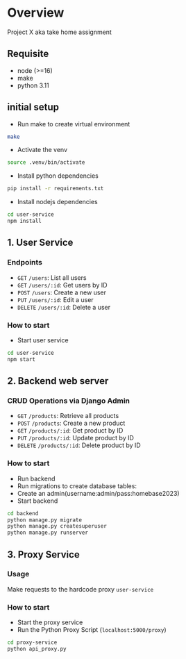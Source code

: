# Overview

Project X aka take home assignment

## Requisite
- node (>=16)
- make
- python 3.11

## initial setup
- Run make to create virtual environment
```bash
make
```

- Activate the venv
```bash
source .venv/bin/activate
```
- Install python dependencies
```bash
pip install -r requirements.txt
```
- Install nodejs dependencies
```bash
cd user-service
npm install
```
## 1. User Service

### Endpoints

- `GET` `/users`: List all users
- `GET` `/users/:id`: Get users by ID
- `POST` `/users`: Create a new user
- `PUT` `/users/:id`: Edit a user
- `DELETE` `/users/:id`: Delete a user

### How to start

- Start user service

```bash
cd user-service
npm start
```

## 2. Backend web server

### CRUD Operations via Django Admin

- `GET` `/products`: Retrieve all products
- `POST` `/products`: Create a new product
- `GET` `/products/:id`: Get product by ID
- `PUT` `/products/:id`: Update product by ID
- `DELETE` `/products/:id`: Delete product by ID

### How to start

- Run backend
- Run migrations to create database tables:
- Create an admin(username:admin/pass:homebase2023)
- Start backend

```bash
cd backend
python manage.py migrate
python manage.py createsuperuser
python manage.py runserver
```

## 3. Proxy Service

### Usage

Make requests to the hardcode proxy `user-service`

### How to start

- Start the proxy service
- Run the Python Proxy Script (`localhost:5000/proxy`)

```bash
cd proxy-service
python api_proxy.py
```
